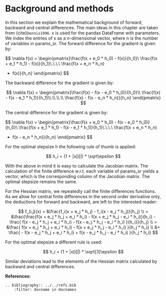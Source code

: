 # Background and methods

In this section we explain the mathematical background of forward, backward and central
differences. The main ideas in this chapter are taken from {cite}`Dennis1996`. x is used
for the pandas DataFrame with parameters. We index the entries of x as a n-dimensional
vector, where n is the number of variables in params_sr. The forward difference for the
gradient is given by:

$$
\nabla f(x) = \begin{pmatrix}\frac{f(x + e_0 * h_0) - f(x)}{h_0}\\
\frac{f(x + e_1 * h_1) - f(x)}{h_1}\\.\\.\\.\\ \frac{f(x + e_n * h_n)
- f(x)}{h_n} \end{pmatrix}
$$

The backward difference for the gradient is given by:

$$
\nabla f(x) = \begin{pmatrix}\frac{f(x) - f(x - e_0 * h_0)}{h_0}\\ \frac{f(x) -
f(x - e_1 * h_1)}{h_1}\\.\\.\\.\\ \frac{f(x) - f(x - e_n * h_n)}{h_n}
\end{pmatrix}
$$

The central difference for the gradient is given by:

$$
\nabla f(x) =
\begin{pmatrix}\frac{f(x + e_0 * h_0) - f(x - e_0 * h_0)}{h_0}\\
\frac{f(x + e_1 * h_1) - f(x - e_1 * h_1)}{h_1}\\.\\.\\.\\ \frac{f(x + e_n * h_n)
- f(x - e_n * h_n)}{h_n} \end{pmatrix}
$$

For the optimal stepsize h the following rule of thumb is applied:

$$
h_i = (1 + |x[i]|) * \sqrt\epsilon
$$

With the above in mind it is easy to calculate the Jacobian matrix. The calculation of
the finite difference w.r.t. each variable of params_sr yields a vector, which is the
corresponding column of the Jacobian matrix. The optimal stepsize remains the same.

For the Hessian matrix, we repeatedly call the finite differences functions. As we allow
for central finite differences in the second order derivative only, the deductions for
forward and backward, are left to the interested reader:

$$
f_{i,j}(x)
    = &\frac{f_i(x + e_j * h_j) - f_i(x - e_j * h_j)}{h_j} \\
    = &\frac{\frac{f(x + e_j * h_j + e_i * h_i) - f(x + e_j * h_j - e_i * h_i)}{h_i}
       - \frac{
             f(x - e_j * h_j + e_i * h_i) - f(x - e_j * h_j - e_i * h_i)
         }{h_i}}{h_j} \\
    = &\frac{
           f(x + e_j * h_j + e_i * h_i) - f(x + e_j * h_j - e_i * h_i)
       }{h_j * h_i} \\
      &+ \frac{
             - f(x - e_j * h_j + e_i * h_i) + f(x - e_j * h_j - e_i * h_i)
         }{h_j * h_i}
$$

For the optimal stepsize a different rule is used:

$$
h_i = (1 + |x[i]|) * \sqrt[3]\epsilon
$$

Similar deviations lead to the elements of the Hessian matrix calculated by backward and
central differences.

**References:**

```{eval-rst}
.. bibliography:: ../../refs.bib
    :filter: docname in docnames
```
